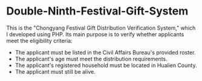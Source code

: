 # Double-Ninth-Festival-Gift-System

This is the "Chongyang Festival Gift Distribution Verification System," which I developed using PHP. Its main purpose is to verify whether applicants meet the eligibility criteria:

- The applicant must be listed in the Civil Affairs Bureau's provided roster.
- The applicant's age must meet the distribution requirements.
- The applicant's registered household must be located in Hualien County.
- The applicant must still be alive.
